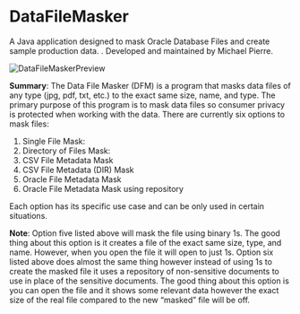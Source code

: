 # DataFileMasker
A Java application designed to mask Oracle Database Files and create sample production data. . Developed and maintained by Michael Pierre.

![DataFileMaskerPreview](https://i.imgur.com/LfWzv93.jpg)

**Summary**: The Data File Masker (DFM) is a program that masks data files of any type (jpg, pdf, txt, etc.) to the exact same size, name, and type. The primary purpose of this program is to mask data files so consumer privacy is protected when working with the data. There are currently six options to mask files: 
1.	Single File Mask:
2.	Directory of Files Mask:
3.	CSV File Metadata Mask 
4.	CSV File Metadata (DIR) Mask
5.	Oracle File Metadata Mask 
6.	Oracle File Metadata Mask using repository

Each option has its specific use case and can be only used in certain situations. 

**Note**: Option five listed above will mask the file using binary 1s. The good thing about this option is it creates a file of the exact same size, type, and name. However, when you open the file it will open to just 1s. Option six listed above does almost the same thing however instead of using 1s to create the masked file it uses a repository of non-sensitive documents to use in place of the sensitive documents. The good thing about this option is you can open the file and it shows some relevant data however the exact size of the real file compared to the new “masked” file will be off. 
